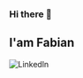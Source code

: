 ### Hi there 👋

## I'am Fabian 

![Linkedln](https://www.linkedin.com/in/fabi%C3%A1n-hern%C3%A1ndez-garc%C3%ADa-44067920a/)

<!--
**FabianGarciaXY/FabianGarciaXY** is a ✨ _special_ ✨ repository because its `README.md` (this file) appears on your GitHub profile.

Here are some ideas to get you started:

- 🔭 I’m currently working on ...
- 🌱 I’m currently learning ...
- 👯 I’m looking to collaborate on ...
- 🤔 I’m looking for help with ...
- 💬 Ask me about ...
- 📫 How to reach me: ...
- 😄 Pronouns: ...
- ⚡ Fun fact: ...
-->
